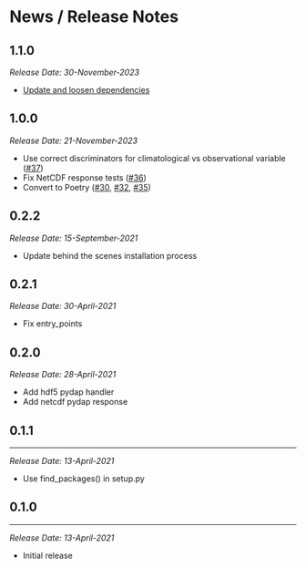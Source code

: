 # News / Release Notes

## 1.1.0

*Release Date: 30-November-2023*

- [Update and loosen dependencies](https://github.com/pacificclimate/pydap-extras/pull/40)

## 1.0.0

*Release Date: 21-November-2023*

- Use correct discriminators for climatological vs observational variable ([#37](https://github.com/pacificclimate/pydap-extras/pull/37))
- Fix NetCDF response tests ([#36](https://github.com/pacificclimate/pydap-extras/pull/36))
- Convert to Poetry ([#30](https://github.com/pacificclimate/pydap-extras/pull/30), [#32](https://github.com/pacificclimate/pydap-extras/pull/32), [#35](https://github.com/pacificclimate/pydap-extras/pull/35))

## 0.2.2

*Release Date: 15-September-2021*

* Update behind the scenes installation process

## 0.2.1

*Release Date: 30-April-2021*

* Fix entry_points
  
## 0.2.0

*Release Date: 28-April-2021*

* Add hdf5 pydap handler
* Add netcdf pydap response

## 0.1.1
------
*Release Date: 13-April-2021*

* Use find_packages() in setup.py

## 0.1.0
------
*Release Date: 13-April-2021*

* Initial release